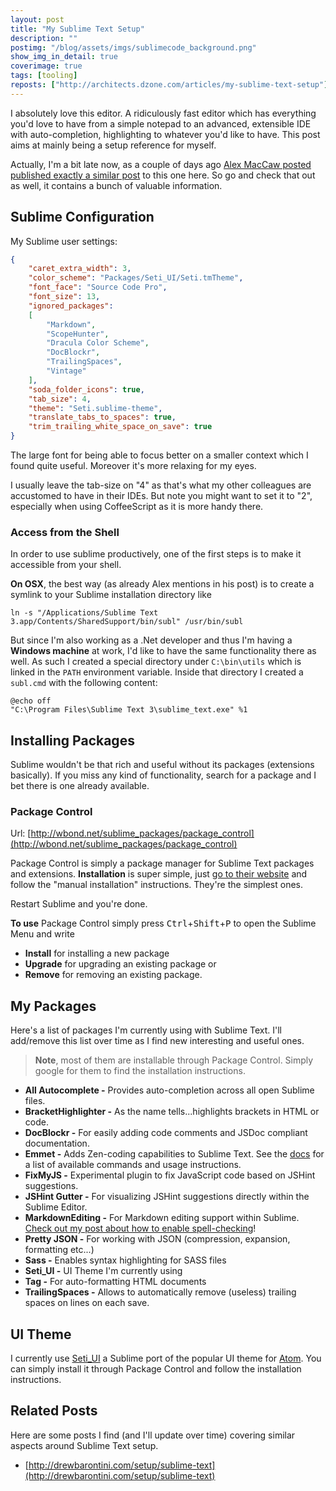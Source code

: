 ```yaml
---
layout: post
title: "My Sublime Text Setup"
description: ""
postimg: "/blog/assets/imgs/sublimecode_background.png"
show_img_in_detail: true
coverimage: true
tags: [tooling]
reposts: ["http://architects.dzone.com/articles/my-sublime-text-setup"]
---
```


I absolutely love this editor. A ridiculously fast editor which has everything you'd love to have from a simple notepad to an advanced, extensible IDE with auto-completion, highlighting to whatever you'd like to have. This post aims at mainly being a setup reference for myself.

Actually, I'm a bit late now, as a couple of days ago [Alex MacCaw posted published exactly a similar post](http://blog.alexmaccaw.com/sublime-text) to this one here. So go and check that out as well, it contains a bunch of valuable information.

## Sublime Configuration

My Sublime user settings:

```json
{
    "caret_extra_width": 3,
    "color_scheme": "Packages/Seti_UI/Seti.tmTheme",
    "font_face": "Source Code Pro",
    "font_size": 13,
    "ignored_packages":
    [
        "Markdown",
        "ScopeHunter",
        "Dracula Color Scheme",
        "DocBlockr",
        "TrailingSpaces",
        "Vintage"
    ],
    "soda_folder_icons": true,
    "tab_size": 4,
    "theme": "Seti.sublime-theme",
    "translate_tabs_to_spaces": true,
    "trim_trailing_white_space_on_save": true
}
```


The large font for being able to focus better on a smaller context which I found quite useful. Moreover it's more relaxing for my eyes.

I usually leave the tab-size on "4" as that's what my other colleagues are accustomed to have in their IDEs. But note you might want to set it to "2", especially when using CoffeeScript as it is more handy there.

### Access from the Shell

In order to use sublime productively, one of the first steps is to make it accessible from your shell.

**On OSX**, the best way (as already Alex mentions in his post) is to create a symlink to your Sublime installation directory like

    ln -s "/Applications/Sublime Text 3.app/Contents/SharedSupport/bin/subl" /usr/bin/subl

But since I'm also working as a .Net developer and thus I'm having a **Windows machine** at work, I'd like to have the same functionality there as well. As such I created a special directory under `C:\bin\utils` which is linked in the `PATH` environment variable. Inside that directory I created a `subl.cmd` with the following content:

    @echo off
    "C:\Program Files\Sublime Text 3\sublime_text.exe" %1

## Installing Packages

Sublime wouldn't be that rich and useful without its packages (extensions basically). If you miss any kind of functionality, search for a package and I bet there is one already available.

### Package Control

Url: [http://wbond.net/sublime_packages/package_control](http://wbond.net/sublime_packages/package_control)

Package Control is simply a package manager for Sublime Text packages and extensions. **Installation** is super simple, just [go to their website](https://sublime.wbond.net/installation) and follow the "manual installation" instructions. They're the simplest ones.

Restart Sublime and you're done.

**To use** Package Control simply press <kbd>Ctrl</kbd>+<kbd>Shift</kbd>+<kbd>P</kbd> to open the Sublime Menu and write

- **Install** for installing a new package
- **Upgrade** for upgrading an existing package or
- **Remove** for removing an existing package.

## My Packages

Here's a list of packages I'm currently using with Sublime Text. I'll add/remove this list over time as I find new interesting and useful ones.

> **Note**, most of them are installable through Package Control. Simply google for them to find the installation instructions.

- **All Autocomplete -** Provides auto-completion across all open Sublime files.
- **BracketHighlighter -** As the name tells...highlights brackets in HTML or code.
- **DocBlockr -** For easily adding code comments and JSDoc compliant documentation.
- **Emmet -** Adds Zen-coding capabilities to Sublime Text. See the <a href="https://github.com/sergeche/emmet-sublime#available-actions">docs</a> for a list of available commands and usage instructions.
- **FixMyJS -** Experimental plugin to fix JavaScript code based on JSHint suggestions.
- **JSHint Gutter -** For visualizing JSHint suggestions directly within the Sublime Editor.
- **MarkdownEditing -** For Markdown editing support within Sublime. [Check out my post about how to enable spell-checking](/blog/2014/11/enable-spell-check-sublime-markdown/)!
- **Pretty JSON -** For working with JSON (compression, expansion, formatting etc...)
- **Sass -** Enables syntax highlighting for SASS files
- **Seti_UI -** UI Theme I'm currently using
- **Tag -** For auto-formatting HTML documents
- **TrailingSpaces -** Allows to automatically remove (useless) trailing spaces on lines on each save.

## UI Theme

I currently use [Seti_UI](https://sublime.wbond.net/packages/Seti_UI) a Sublime port of the popular UI theme for [Atom](https://atom.io/). You can simply install it through Package Control and follow the installation instructions.

## Related Posts

Here are some posts I find (and I'll update over time) covering similar aspects around Sublime Text setup.

- [http://drewbarontini.com/setup/sublime-text](http://drewbarontini.com/setup/sublime-text)